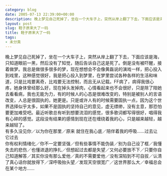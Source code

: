 ```yaml
---
category: blog
date: 2005-07-13 22:39:00+00:00
description: 晚上梦见自己死掉了，坐在一个大车子上，突然从岸上翻了下去，下面应该是海，只知道眼
layout: post
slug: 鞋子原来大了一码
title: 鞋子原来大了一码
tags:
- 未分类
---
```


晚上梦见自己死掉了，坐在一个大车子上，突然从岸上翻了下去，下面应该是海，只知道眼前一黑，然后没有了知觉，随后告诉自己这是死了。倒是没有被吓醒，接着做梦。我总是做很多很多的梦，现在想想会不会像黄磊说的演戏一样，把心投入到戏里，这种感觉很好，我是把心投入到梦里，在梦里尝试各种各样的生活和味道，只是比戏要离奇，比戏要无法控制，而且无从记载。FF病了，病得我很心疼，她身体曾经那么好，现在掉头发掉肉，心情看起来也不会很好，只是除了陪她去看看病，我也无能为力，有的时候人的心态是很难改变的，特别是被别人的言语改变，人总是很固执的，她更是。只是或许人有的时候需要固执一点，因为这个世界选择似乎太多，如果不是固执的坚持自己的意见，虚无缥缈，没有主意，那恐怕要更加难受吧。最近听歌总有听到想要流泪的感觉，很多歌词都写得很好，唱得我有心碎的感觉。这段没有结果的感情到现在还在缠绕着我的心，只是越来越轻，越来越轻了。  
有多久没见你／以为你在那里／原来 就住在我心底／陪伴着我的呼吸……过去让它过去  
你有权利情绪化／你不一定要坚强／但有些事情不能伪装／别为自己设了框／我懂失去的悲伤／也懂进退的挣扎／但想起过去都是失望／又何必要放不下／只要你自己知道解答／其实你没有那么爱他／真的不需要爱他／没有深陷到不可自拔／认清了真心话你就放得下／深呼吸抬头望／发现天空很宽广／这世界那么大／幸福总会在某个地方……  

